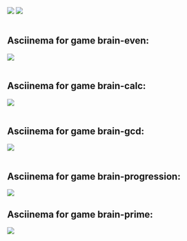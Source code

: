 <img src="https://github.com/MYiLA/frontend-project-lvl1/workflows/node-ci/badge.svg" />

<a href="https://codeclimate.com/github/MYiLA/frontend-project-lvl1/maintainability">
  <img src="https://api.codeclimate.com/v1/badges/e7431b9c53d3f13c757a/maintainability" />
</a>

<br>
<br>

<h2>Asciinema for game brain-even:</h2>

<a href="https://asciinema.org/a/331508" target="_blank">
  <img src="https://asciinema.org/a/331508.svg" />
</a>

<br>
<br>

<h2>Asciinema for game brain-calc:</h2>

<a href="https://asciinema.org/a/331620" target="_blank">
  <img src="https://asciinema.org/a/331620.svg" />
</a>

<br>
<br>

<h2>Asciinema for game brain-gcd:</h2>

<a href="https://asciinema.org/a/331624" target="_blank">
  <img src="https://asciinema.org/a/331624.svg" />
</a>

<br>
<br>

<h2>Asciinema for game brain-progression:</h2>

<a href="https://asciinema.org/a/331784" target="_blank">
  <img src="https://asciinema.org/a/331784.svg" />
</a>

<h2>Asciinema for game brain-prime:</h2>

<a href="https://asciinema.org/a/331827" target="_blank">
  <img src="https://asciinema.org/a/331827.svg" />
</a>
